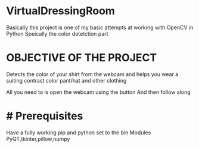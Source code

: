 # VirtualDressingRoom


Basically this project is one of my basic attempts at working with OpenCV in Python
Speically the color detetction part 


# OBJECTIVE OF THE PROJECT


Detects the color of your shirt from the webcam and helps you wear a suiting contrast color pant/hat and other clothing



All you need to is open the webcam using the button 
And then follow along

# # Prerequisites

Have a fully working pip and python set to the bin 
Modules PyQT,tkinter,pillow,numpy
